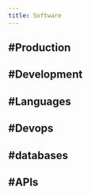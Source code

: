 ```yaml
---
title: Software
---
```


## #Production

## #Development
## #Languages
## #Devops
## #databases
## #APIs

